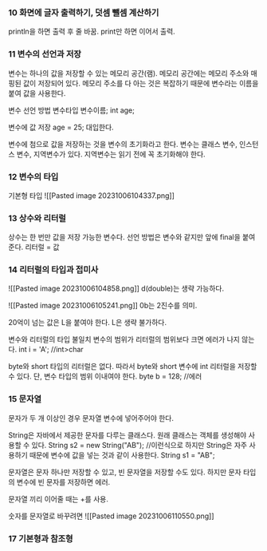 ### 10 화면에 글자 출력하기, 덧셈 뺄셈 계산하기
println을 하면 출력 후 줄 바꿈.
print만 하면 이어서 출력.

### 11 변수의 선언과 저장
변수는 하나의 값을 저장할 수 있는 메모리 공간(램). 
메모리 공간에는 메모리 주소와 매핑된 값이 저장되어 있다.
메모리 주소를 다 아는 것은 복잡하기 때문에 변수라는 이름을 붙여 값을 사용한다.

변수 선언 방법
변수타입 변수이름;
int age;

변수에 값 저장
age = 25;
대입한다.

변수에 첨으로 값을 저장하는 것을 변수의 초기화라고 한다.
변수는 클래스 변수, 인스턴스 변수, 지역변수가 있다.
지역변수는 읽기 전에 꼭 초기화해야 한다. 

### 12 변수의 타입
기본형 타입
![[Pasted image 20231006104337.png]]

### 13 상수와 리터럴
상수는 한 번만 값을 저장 가능한 변수다.
선언 방법은 변수와 같지만 앞에 final을 붙여준다.
리터럴 = 값

### 14 리터럴의 타입과 접미사
![[Pasted image 20231006104858.png]]
d(double)는 생략 가능하다.

![[Pasted image 20231006105241.png]]
0b는 2진수를 의미.

20억이 넘는 값은 L을 붙여야 한다. L은 생략 불가하다.

변수와 리터럴의 타입 불일치
변수의 범위가 리터럴의 범위보다 크면 에러가 나지 않는다.
int i = 'A'; //int>char

byte와 short 타입의 리터럴은 없다. 따라서 byte와 short 변수에 int 리터럴을 저장할 수 있다. 단, 변수 타입의 범위 이내여야 한다.
byte b = 128; //에러

### 15 문자열
문자가 두 개 이상인 경우 문자열 변수에 넣어주어야 한다.

String은 자바에서 제공한 문자를 다루는 클래스다.
원래 클래스는 객체를 생성해야 사용할 수 있다.
String s2 = new String("AB"); //이런식으로
하지만 String은 자주 사용하기 때문에 변수에 값을 넣는 것과 같이 사용한다.
String s1 = "AB";

문자열은 문자 하나만 저장할 수 있고, 빈 문자열을 저장할 수도 있다. 하지만 문자 타입의 변수에 빈 문자를 저장하면 에러.

문자열 끼리 이어줄 때는 +를 사용.

숫자를 문자열로 바꾸려면
![[Pasted image 20231006110550.png]]

### 17 기본형과 참조형




